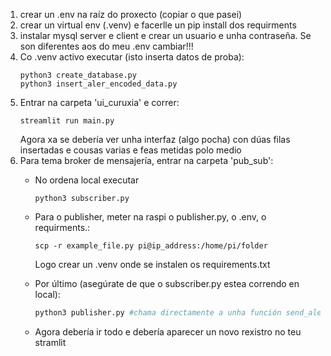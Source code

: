 1. crear un .env na raíz do proxecto (copiar o que pasei)
2. crear un virtual env (.venv) e facerlle un pip install dos requirments
3. instalar mysql server e client e crear un usuario e unha contraseña. Se son diferentes aos do meu .env cambiar!!!
4. Co .venv activo executar (isto inserta datos de proba):  
    ```
    python3 create_database.py
    python3 insert_aler_encoded_data.py
    ```
5. Entrar na carpeta 'ui_curuxia' e correr:
    ```
    streamlit run main.py
    ```
    Agora xa se debería ver unha interfaz (algo pocha) con dúas filas insertadas e cousas varias e feas metidas polo medio
6. Para tema broker de mensajería, entrar na carpeta 'pub_sub':
    - No ordena local executar
        ```
        python3 subscriber.py
        ```
    - Para o publisher, meter na raspi o publisher.py, o .env, o requirments.: 

        ```
        scp -r example_file.py pi@ip_address:/home/pi/folder
        ```
        Logo crear un .venv onde se instalen os requirements.txt
    - Por último (asegúrate de que o subscriber.py estea correndo en local):
        ```python
        python3 publisher.py #chama directamente a unha función send_alert() pero realmente dende outro podese importar noutro archivo 'from publisher.py send_alert()' e borra send_alert do publisher.py para que non a chame dúas veces
        ```
    - Agora debería ir todo e debería aparecer un novo rexistro no teu stramlit


